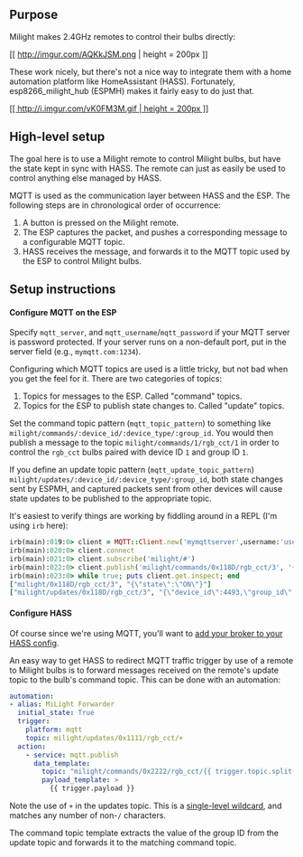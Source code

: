 ## Purpose

Milight makes 2.4GHz remotes to control their bulbs directly:

[[ http://imgur.com/AQKkJSM.png | height = 200px ]]

These work nicely, but there's not a nice way to integrate them with a home automation platform like HomeAssistant (HASS). Fortunately, esp8266_milight_hub (ESPMH) makes it fairly easy to do just that.

[[[ http://i.imgur.com/vK0FM3M.gif | height = 200px ]]](http://i.imgur.com/vK0FM3M.gifv)

## High-level setup

The goal here is to use a Milight remote to control Milight bulbs, but have the state kept in sync with HASS. The remote can just as easily be used to control anything else managed by HASS.

MQTT is used as the communication layer between HASS and the ESP. The following steps are in chronological order of occurrence:

1. A button is pressed on the Milight remote.
2. The ESP captures the packet, and pushes a corresponding message to a configurable MQTT topic.
3. HASS receives the message, and forwards it to the MQTT topic used by the ESP to control Milight bulbs.

## Setup instructions

#### Configure MQTT on the ESP

Specify `mqtt_server`, and `mqtt_username`/`mqtt_password` if your MQTT server is password protected. If your server runs on a non-default port, put in the server field (e.g., `mymqtt.com:1234`).

Configuring which MQTT topics are used is a little tricky, but not bad when you get the feel for it. There are two categories of topics:

1. Topics for messages to the ESP. Called "command" topics.
2. Topics for the ESP to publish state changes to. Called "update" topics.

Set the command topic pattern (`mqtt_topic_pattern`) to something like `milight/commands/:device_id/:device_type/:group_id`. You would then publish a message to the topic `milight/commands/1/rgb_cct/1` in order to control the `rgb_cct` bulbs paired with device ID `1` and group ID `1`.

If you define an update topic pattern (`mqtt_update_topic_pattern`) `milight/updates/:device_id/:device_type/:group_id`, both state changes sent by ESPMH, and captured packets sent from other devices will cause state updates to be published to the appropriate topic.

It's easiest to verify things are working by fiddling around in a REPL (I'm using `irb` here):

```ruby
irb(main):019:0> client = MQTT::Client.new('mymqttserver',username:'username',password:'hunter2')
irb(main):020:0> client.connect
irb(main):021:0> client.subscribe('milight/#')
irb(main):022:0> client.publish('milight/commands/0x118D/rgb_cct/3', '{"state":"ON"}')
irb(main):023:0> while true; puts client.get.inspect; end
["milight/0x118D/rgb_cct/3", "{\"state\":\"ON\"}"]
["milight/updates/0x118D/rgb_cct/3", "{\"device_id\":4493,\"group_id\":3,\"device_type\":\"rgb_cct\",\"state\":\"ON\"}"]
```

#### Configure HASS

Of course since we're using MQTT, you'll want to [add your broker to your HASS config](https://home-assistant.io/components/mqtt/).

An easy way to get HASS to redirect MQTT traffic trigger by use of a remote to Milight bulbs is to forward messages received on the remote's update topic to the bulb's command topic. This can be done with an automation:

```yaml
automation:
- alias: MiLight Forwarder
  initial_state: True
  trigger:
    platform: mqtt
    topic: milight/updates/0x1111/rgb_cct/+
  action:
    - service: mqtt.publish
      data_template:
        topic: "milight/commands/0x2222/rgb_cct/{{ trigger.topic.split('/')[4] }}"
        payload_template: >
          {{ trigger.payload }}
```

Note the use of `+` in the updates topic. This is a [single-level wildcard](https://mosquitto.org/man/mqtt-7.html), and matches any number of non-`/` characters.

The command topic template extracts the value of the group ID from the update topic and forwards it to the matching command topic.
